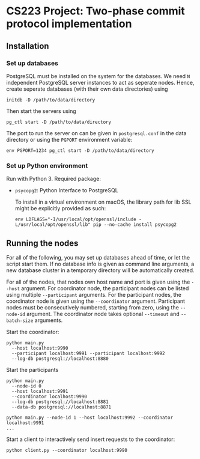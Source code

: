 # CS223 Project: Two-phase commit protocol implementation

## Installation

### Set up databases

PostgreSQL must be installed on the system for the databases.
We need `N` independent PostgreSQL server instances to act as
seperate nodes. Hence, create seperate databases (with their
own data directories) using

    initdb -D /path/to/data/directory

Then start the servers using

    pg_ctl start -D /path/to/data/directory

The port to run the server on can be given in `postgresql.conf` in
the data directory or using the `PGPORT` environment variable:

    env PGPORT=1234 pg_ctl start -D /path/to/data/directory

### Set up Python environment

Run with Python 3. Required package:

* `psycopg2`: Python Interface to PostgreSQL
   
  To install in a virtual environment on macOS, the library path
  for lib SSL might be explicitly provided as such:
  
      env LDFLAGS="-I/usr/local/opt/openssl/include -L/usr/local/opt/openssl/lib" pip --no-cache install psycopg2


## Running the nodes

For all of the following, you may set up databases ahead of time, or
let the script start them. If no database info is given as command line
arguments, a new database cluster in a temporary directory will be 
automatically created.

For all of the nodes, that nodes own host name and port is given using
the `--host` argument. For coordinator node, the participant nodes
can be listed using multiple `--participant` arguments. For the participant
nodes, the coordinator node is given using the `--coordinator` argument.
Participant nodes must be consecutively numbered, starting from zero, using
the `--node-id` argument. The coordinator node takes optional
`--timeout` and `--batch-size` arguments.

Start the coordinator:

    python main.py 
      --host localhost:9990 
      --participant localhost:9991 --participant localhost:9992
      --log-db postgresql://localhost:8880

Start the participants

    python main.py 
      --node-id 0 
      --host localhost:9991
      --coordinator localhost:9990
      --log-db postgresql://localhost:8881
      --data-db postgresql://localhost:8871
    
    python main.py --node-id 1 --host localhost:9992 --coordinator localhost:9991
    ...

Start a client to interactively send insert requests to the coordinator:

    python client.py --coordinator localhost:9990